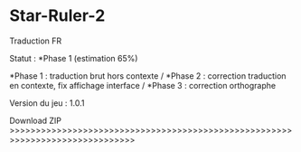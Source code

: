 # Star-Ruler-2
Traduction FR

Statut : *Phase 1 (estimation 65%)

*Phase 1 : traduction brut hors contexte /
*Phase 2 : correction traduction en contexte, fix affichage interface /
*Phase 3 : correction orthographe

Version du jeu : 1.0.1

Download ZIP >>>>>>>>>>>>>>>>>>>>>>>>>>>>>>>>>>>>>>>>>>>>>>>>>>>>>>>>>>>>>>>>>>>>>>>>>>>>>>
